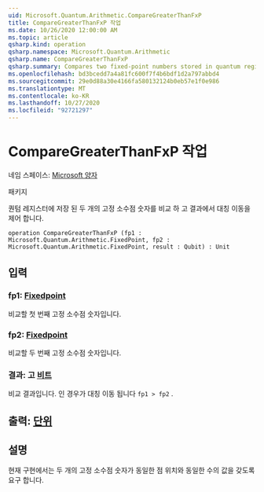 ```yaml
---
uid: Microsoft.Quantum.Arithmetic.CompareGreaterThanFxP
title: CompareGreaterThanFxP 작업
ms.date: 10/26/2020 12:00:00 AM
ms.topic: article
qsharp.kind: operation
qsharp.namespace: Microsoft.Quantum.Arithmetic
qsharp.name: CompareGreaterThanFxP
qsharp.summary: Compares two fixed-point numbers stored in quantum registers, and controls a flip on the result.
ms.openlocfilehash: bd3bcedd7a4a81fc600f7f4b6bdf1d2a797abbd4
ms.sourcegitcommit: 29e0d88a30e4166fa580132124b0eb57e1f0e986
ms.translationtype: MT
ms.contentlocale: ko-KR
ms.lasthandoff: 10/27/2020
ms.locfileid: "92721297"
---
```

# <a name="comparegreaterthanfxp-operation"></a>CompareGreaterThanFxP 작업

네임 스페이스: [Microsoft 양자](xref:Microsoft.Quantum.Arithmetic)

패키지 [](https://nuget.org/packages/)


퀀텀 레지스터에 저장 된 두 개의 고정 소수점 숫자를 비교 하 고 결과에서 대칭 이동을 제어 합니다.

```qsharp
operation CompareGreaterThanFxP (fp1 : Microsoft.Quantum.Arithmetic.FixedPoint, fp2 : Microsoft.Quantum.Arithmetic.FixedPoint, result : Qubit) : Unit
```


## <a name="input"></a>입력

### <a name="fp1--fixedpoint"></a>fp1: [Fixedpoint](xref:Microsoft.Quantum.Arithmetic.FixedPoint)

비교할 첫 번째 고정 소수점 숫자입니다.


### <a name="fp2--fixedpoint"></a>fp2: [Fixedpoint](xref:Microsoft.Quantum.Arithmetic.FixedPoint)

비교할 두 번째 고정 소수점 숫자입니다.


### <a name="result--qubit"></a>결과: 고 [비트](xref:microsoft.quantum.lang-ref.qubit)

비교 결과입니다. 인 경우가 대칭 이동 됩니다 `fp1 > fp2` .



## <a name="output--unit"></a>출력: [단위](xref:microsoft.quantum.lang-ref.unit)



## <a name="remarks"></a>설명

현재 구현에서는 두 개의 고정 소수점 숫자가 동일한 점 위치와 동일한 수의 값을 갖도록 요구 합니다.